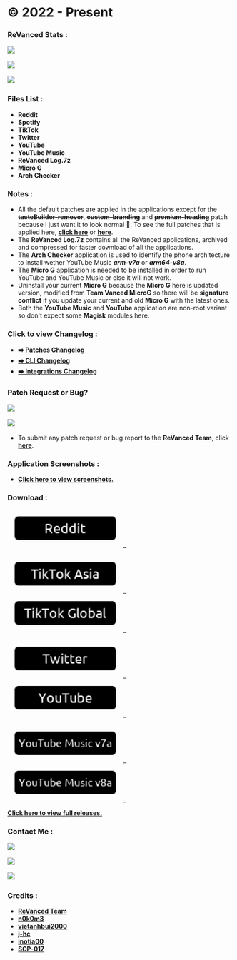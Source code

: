 # © 2022 - Present

### **ReVanced Stats :**
![](https://img.shields.io/github/workflow/status/SCP-017/debug/Build%20ReVanced?label=BUILD%20REVANCED&color=orange&style=for-the-badge)

![](https://img.shields.io/github/v/release/SCP-017/ReVanced-Download?label=RELEASE%20VERSION&color=black&style=for-the-badge)

![](https://img.shields.io/github/downloads/SCP-017/ReVanced-Download/total?label=TOTAL%20DOWNLOADS&color=gold&style=for-the-badge)

### Files List :
- **Reddit**
- **Spotify**
- **TikTok**
- **Twitter**
- **YouTube**
- **YouTube Music**
- **ReVanced Log.7z**
- **Micro G**
- **Arch Checker**

### Notes :
- All the default patches are applied in the applications except for the **~~tasteBuilder-remover~~**, **~~custom-branding~~** and **~~premium-heading~~** patch because I just want it to look normal 🤦. To see the full patches that is applied here, [**click here**](https://github.com/SCP-017/ReVanced-Download/tree/main/patches) or [**here**](https://github.com/revanced/revanced-patches).
- The **ReVanced Log.7z** contains all the ReVanced applications, archived and compressed for faster download of all the applications.
- The **Arch Checker** application is used to identify the phone architecture to install wether YouTube Music ***arm-v7a*** or ***arm64-v8a***.
- The **Micro G** application is needed to be installed in order to run YouTube and YouTube Music or else it will not work.
- Uninstall your current **Micro G** because the **Micro G** here is updated version, modified from **Team Vanced MicroG** so there will be **signature conflict** if you update your current and old **Micro G** with the latest ones.
- Both the **YouTube Music** and **YouTube** application are non-root variant so don't expect some **Magisk** modules here.

### Click to view Changelog :
- [**➡️ Patches Changelog**](https://github.com/revanced/revanced-patches/releases)
- [**➡️ CLI Changelog**](https://github.com/revanced/revanced-cli/releases)
- [**➡️ Integrations Changelog**](https://github.com/revanced/revanced-integrations/releases)

### Patch Request or Bug?
![](https://img.shields.io/github/issues/revanced/revanced-patches/patch-request?color=blue&label=PATCH%20REQUESTS&style=for-the-badge)

![](https://img.shields.io/github/issues/revanced/revanced-patches/bug?color=red&label=BUG%20REPORTS&style=for-the-badge)

- To submit any patch request or bug report to the **ReVanced Team**, click [**here**](https://github.com/revanced/revanced-patches/issues/new/choose).

### Application Screenshots :
- [**Click here to view screenshots.**](https://github.com/SCP-017/ReVanced-Download/blob/main/assets/screenshots/preview/screenshots.md)

### Download :
[<img src="https://raw.githubusercontent.com/SCP-017/ReVanced-Download/main/assets/buttons/reddit.png" style="width: 45%;margin:16px;" />&nbsp;&nbsp;](https://github.com/SCP-017/ReVanced-Download/releases/latest/download/reddit.apk)

[<img src="https://raw.githubusercontent.com/SCP-017/ReVanced-Download/main/assets/buttons/tiktok.asia.png" style="width: 45%;margin:16px;" />&nbsp;&nbsp;](https://github.com/SCP-017/ReVanced-Download/releases/latest/download/tiktok.asia.apk) [<img src="https://raw.githubusercontent.com/SCP-017/ReVanced-Download/main/assets/buttons/tiktok.global.png" style="width: 45%;margin:16px;" />&nbsp;&nbsp;](https://github.com/SCP-017/ReVanced-Download/releases/latest/download/tiktok.global.apk)

[<img src="https://raw.githubusercontent.com/SCP-017/ReVanced-Download/main/assets/buttons/twitter.png" style="width: 45%;margin:16px;" />&nbsp;&nbsp;](https://github.com/SCP-017/ReVanced-Download/releases/latest/download/twitter.apk) [<img src="https://raw.githubusercontent.com/SCP-017/ReVanced-Download/main/assets/buttons/youtube.png" style="width: 45%;margin:16px;" />&nbsp;&nbsp;](https://github.com/SCP-017/ReVanced-Download/releases/latest/download/youtube.apk)

[<img src="https://raw.githubusercontent.com/SCP-017/ReVanced-Download/main/assets/buttons/yt.music.v7a.png" style="width: 45%;margin:16px;" />&nbsp;&nbsp;](https://github.com/SCP-017/ReVanced-Download/releases/latest/download/yt.music.v7a.apk) [<img src="https://raw.githubusercontent.com/SCP-017/ReVanced-Download/main/assets/buttons/yt.music.v8a.png" style="width: 45%;margin:16px;" />&nbsp;&nbsp;](https://github.com/SCP-017/ReVanced-Download/releases/latest/download/yt.music.v8a.apk)

[**Click here to view full releases.**](https://github.com/SCP-017/ReVanced-Download/releases)

### Contact Me :
[![](https://img.shields.io/badge/ProtonMail-8B89CC?style=for-the-badge&logo=protonmail&logoColor=white)](mailto:ph.server@pm.me)

[![](https://img.shields.io/badge/GitHub-100000?style=for-the-badge&logo=github&logoColor=white)](https://github.com/SCP-017)

[![](https://img.shields.io/badge/Messenger-00B2FF?style=for-the-badge&logo=messenger&logoColor=white)](https://m.me/fb.me.2)

### Credits :
- [**ReVanced Team**](https://github.com/revanced)
- [**n0k0m3**](https://github.com/n0k0m3)
- [**vietanhbui2000**](https://github.com/vietanhbui2000)
- [**j-hc**](https://github.com/j-hc)
- [**inotia00**](https://github.com/inotia00)
- [**SCP-017**](https://phc.onl/members/scp-017.1530736)

